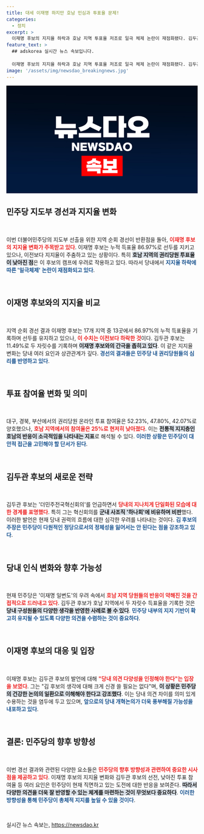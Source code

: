 ```yaml
---
title: 대세 이재명 하지만 호남 민심과 투표율 문제!
categories:
  - 정치
excerpt: >
  이재명 후보의 지지율 하락과 호남 지역 투표율 저조로 일극 체제 논란이 재점화됐다. 김두관 후보는 혁신회의를 군내 사조직에 비유하며 우려를 표명, 정치적 긴장감이 고조되고 있다.
feature_text: >
  ## adskorea 실시간 뉴스 속보입니다.

  이재명 후보의 지지율 하락과 호남 지역 투표율 저조로 일극 체제 논란이 재점화됐다. 김두관 후보는 혁신회의를 군내 사조직에 비유하며 우려를 표명, 정치적 긴장감이 고조되고 있다.
image: '/assets/img/newsdao_breakingnews.jpg'
---
```


<p><img src="/assets/img/newsdao_breakingnews.jpg" alt="adskorea 속보" /></p>

<h2 data-ke-size="size26">민주당 지도부 경선과 지지율 변화</h2>

<p data-ke-size="size16">&nbsp;</p>

<p>이번 더불어민주당의 지도부 선출을 위한 지역 순회 경선이 반환점을 돌아, <b><span style="color: #ee2323;">이재명 후보의 지지율 변화가 주목받고 있다</span></b>. 이재명 후보는 누적 득표율 86.97%로 선두를 지키고 있으나, 이전보다 지지율이 주춤하고 있는 상황이다. 특히 <b><span style="background-color: #21538527;">호남 지역의 권리당원 투표율이 낮아진 점</span></b>은 이 후보의 캠프에 우려로 작용하고 있다. 따라서 당내에서 <b><span style="color: #1a5490;">지지율 하락에 따른 '일극체제' 논란이 재점화되고 있다</span></b>.</p>

<p data-ke-size="size16">&nbsp;</p>

<h2 data-ke-size="size26">이재명 후보와의 지지율 비교</h2>

<p data-ke-size="size16">&nbsp;</p>

<p>지역 순회 경선 결과 이재명 후보는 17개 지역 중 13곳에서 86.97%의 누적 득표율을 기록하며 선두를 유지하고 있으나, <b><span style="color: #ee2323;">이 수치는 이전보다 하락한 것</span></b>이다. 김두관 후보는 11.49%로 두 자릿수를 기록하며 <b><span style="background-color: #21538527;">이재명 후보와의 간극을 좁히고 있다</span></b>. 이 같은 지지율 변화는 당내 여러 요인과 상관관계가 깊다. <b><span style="color: #1a5490;">경선의 결과들은 민주당 내 권리당원들의 심리를 반영하고 있다</span></b>.</p>

<p data-ke-size="size16">&nbsp;</p>

<h2 data-ke-size="size26">투표 참여율 변화 및 의미</h2>

<p data-ke-size="size16">&nbsp;</p>

<p>대구, 경북, 부산에서의 권리당원 온라인 투표 참여율은 52.23%, 47.80%, 42.07%로 양호했으나, <b><span style="color: #ee2323;">호남 지역에서의 참여율은 25%로 현저히 낮아졌다</span></b>. 이는 <b><span style="background-color: #21538527;">전통적 지지층인 호남의 반응이 소극적임을 나타내는 지표</span></b>로 해석될 수 있다. <b><span style="color: #1a5490;">이러한 상황은 민주당이 대안적 접근을 고민해야 할 단서가 된다</span></b>.</p>

<p data-ke-size="size16">&nbsp;</p>

<h2 data-ke-size="size26">김두관 후보의 새로운 전략</h2>

<p data-ke-size="size16">&nbsp;</p>

<p>김두관 후보는 '더민주전국혁신회의'를 언급하면서 <b><span style="color: #ee2323;">당내의 지나치게 단일화된 모습에 대한 경계를 표명했다</span></b>. 특히 그는 혁신회의를 <b><span style="background-color: #21538527;">군내 사조직 '하나회'에 비유하며 비판</span></b>했다. 이러한 발언은 현재 당내 권력의 흐름에 대한 심각한 우려를 나타내는 것이다. <b><span style="color: #1a5490;">김 후보의 주장은 민주당이 다원적인 정당으로서의 정체성을 잃어서는 안 된다는 점을 강조하고 있다</span></b>.</p>

<p data-ke-size="size16">&nbsp;</p>

<h2 data-ke-size="size26">당내 인식 변화와 향후 가능성</h2>

<p data-ke-size="size16">&nbsp;</p>

<p>현재 민주당은 '이재명 일변도'의 우려 속에서 <b><span style="color: #ee2323;">호남 지역 당원들의 반응이 약해진 것을 간접적으로 드러내고 있다</span></b>. 김두관 후보가 호남 지역에서 두 자릿수 득표율을 기록한 것은 <b><span style="background-color: #21538527;">당내 구성원들의 다양한 생각을 반영한 사례로 볼 수 있다</span></b>. <b><span style="color: #1a5490;">민주당 내부의 지지 기반이 확고히 유지될 수 있도록 다양한 의견을 수렴하는 것이 중요하다</span></b>.</p>

<p data-ke-size="size16">&nbsp;</p>

<h2 data-ke-size="size26">이재명 후보의 대응 및 입장</h2>

<p data-ke-size="size16">&nbsp;</p>

<p>이재명 후보는 김두관 후보의 발언에 대해 <b><span style="color: #ee2323;">"당내 의견 다양성을 인정해야 한다"는 입장을 보였다</span></b>. 그는 "김 후보의 생각에 대해 크게 신경 쓸 필요는 없다"며, <b><span style="background-color: #21538527;">이 상황은 민주당의 건강한 논의의 일환으로 이해해야 한다고 강조했다</span></b>. 이는 당내 의견 차이를 의미 있게 수용하는 것을 염두에 두고 있으며, <b><span style="color: #1a5490;">앞으로의 당내 개혁논의가 더욱 풍부해질 가능성을 내포하고 있다</span></b>.</p>

<p data-ke-size="size16">&nbsp;</p>

<h2 data-ke-size="size26">결론: 민주당의 향후 방향성</h2>

<p data-ke-size="size16">&nbsp;</p>

<p>이번 경선 결과와 관련된 다양한 요소들은 <b><span style="color: #ee2323;">민주당의 향후 방향성과 관련하여 중요한 시사점을 제공하고 있다</span></b>. 이재명 후보의 지지율 변화와 김두관 후보의 선전, 낮아진 투표 참여율 등 여러 요인은 민주당이 현재 직면하고 있는 도전에 대한 반응을 보여준다. <b><span style="background-color: #21538527;">따라서 다양한 의견을 더욱 잘 반영할 수 있는 체계를 마련하는 것이 무엇보다 중요하다</span></b>. <b><span style="color: #1a5490;">이러한 방향성을 통해 민주당이 총체적 지지를 높일 수 있을 것이다</span></b>.</p>

<p data-ke-size="size16">&nbsp;</p>
실시간 뉴스 속보는, <a href="https://newsdao.kr" rel="dofollow">https://newsdao.kr</a>


